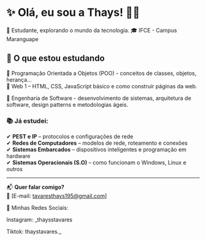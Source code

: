 # ✨ Olá, eu sou a Thays! 👋🏽

🎒 Estudante, explorando o mundo da tecnologia.
🎓  IFCE - Campus Maranguape 

## 🎯 O que estou estudando  

📌 Programação Orientada a Objetos (POO) - conceitos de classes, objetos, herança...  
📌 Web 1 – HTML, CSS, JavaScript básico e como construir páginas da web.

📌 Engenharia de Software - desenvolvimento de sistemas, arquitetura de software, design patterns e metodologias ágeis.


### 📚 Já estudei:  
✔ **PEST e IP** – protocolos e configurações de rede  
✔ **Redes de Computadores** – modelos de rede, roteamento e conexões  
✔ **Sistemas Embarcados** – dispositivos inteligentes e programação em hardware  
✔ **Sistemas Operacionais (S.O)** – como funcionam o Windows, Linux e outros  

---

📬 **Quer falar comigo?**  
📧 [E-mail: tavaresthays195@gmail.com]

📲 Minhas Redes Sociais:

Instagram: _thaysstavares

Tiktok: thaystavares._


